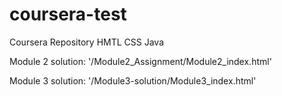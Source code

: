 # coursera-test
Coursera Repository HMTL CSS Java

Module 2 solution: '/Module2_Assignment/Module2_index.html'

Module 3 solution: '/Module3-solution/Module3_index.html'
